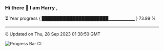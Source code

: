 ### Hi there 👋 I am Harry , 

⏳ Year progress { ██████████████████████▁▁▁▁▁▁▁▁ } 73.99 %

---

⏰ Updated on Thu, 28 Sep 2023 01:38:50 GMT

![Progress Bar CI](https://github.com/duykhang68/duykhang68/workflows/Progress%20Bar%20CI/badge.svg)
